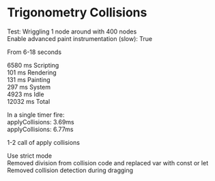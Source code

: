 # Trigonometry Collisions

Test: Wriggling 1 node around with 400 nodes\
Enable advanced paint instrumentation (slow): True

From 6-18 seconds

6580 ms  Scripting\
101 ms  Rendering\
131 ms  Painting\
297 ms  System\
4923 ms  Idle\
12032 ms  Total

In a single timer fire:\
applyCollisions: 3.69ms\
applyCollisions: 6.77ms

1-2 call of apply collisions

Use strict mode\
Removed division from collision code and replaced var with const or let\
Removed collision detection during dragging
